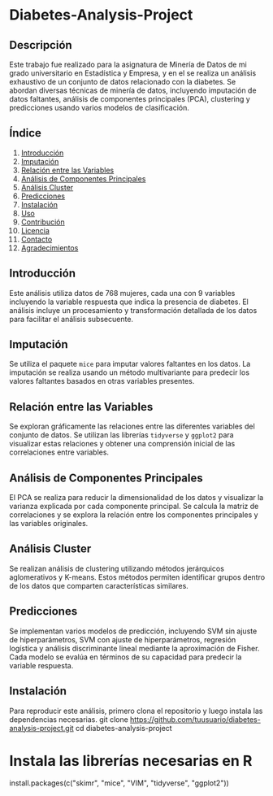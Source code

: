 # Diabetes-Analysis-Project

## Descripción
Este trabajo fue realizado para la asignatura de Minería de Datos de mi grado universitario en Estadística y Empresa, y en el se realiza un análisis exhaustivo de un conjunto de datos relacionado con la diabetes. Se abordan diversas técnicas de minería de datos, incluyendo imputación de datos faltantes, análisis de componentes principales (PCA), clustering y predicciones usando varios modelos de clasificación.

## Índice
1. [Introducción](#introducción)
2. [Imputación](#imputación)
3. [Relación entre las Variables](#relación-entre-las-variables)
4. [Análisis de Componentes Principales](#análisis-de-componentes-principales)
5. [Análisis Cluster](#análisis-cluster)
6. [Predicciones](#predicciones)
7. [Instalación](#instalación)
8. [Uso](#uso)
9. [Contribución](#contribución)
10. [Licencia](#licencia)
11. [Contacto](#contacto)
12. [Agradecimientos](#agradecimientos)

## Introducción
Este análisis utiliza datos de 768 mujeres, cada una con 9 variables incluyendo la variable respuesta que indica la presencia de diabetes. El análisis incluye un procesamiento y transformación detallada de los datos para facilitar el análisis subsecuente.

## Imputación
Se utiliza el paquete `mice` para imputar valores faltantes en los datos. La imputación se realiza usando un método multivariante para predecir los valores faltantes basados en otras variables presentes.

## Relación entre las Variables
Se exploran gráficamente las relaciones entre las diferentes variables del conjunto de datos. Se utilizan las librerías `tidyverse` y `ggplot2` para visualizar estas relaciones y obtener una comprensión inicial de las correlaciones entre variables.

## Análisis de Componentes Principales
El PCA se realiza para reducir la dimensionalidad de los datos y visualizar la varianza explicada por cada componente principal. Se calcula la matriz de correlaciones y se explora la relación entre los componentes principales y las variables originales.

## Análisis Cluster
Se realizan análisis de clustering utilizando métodos jerárquicos aglomerativos y K-means. Estos métodos permiten identificar grupos dentro de los datos que comparten características similares.

## Predicciones
Se implementan varios modelos de predicción, incluyendo SVM sin ajuste de hiperparámetros, SVM con ajuste de hiperparámetros, regresión logística y análisis discriminante lineal mediante la aproximación de Fisher. Cada modelo se evalúa en términos de su capacidad para predecir la variable respuesta.

## Instalación
Para reproducir este análisis, primero clona el repositorio y luego instala las dependencias necesarias.
git clone https://github.com/tuusuario/diabetes-analysis-project.git
cd diabetes-analysis-project

# Instala las librerías necesarias en R
install.packages(c("skimr", "mice", "VIM", "tidyverse", "ggplot2"))





